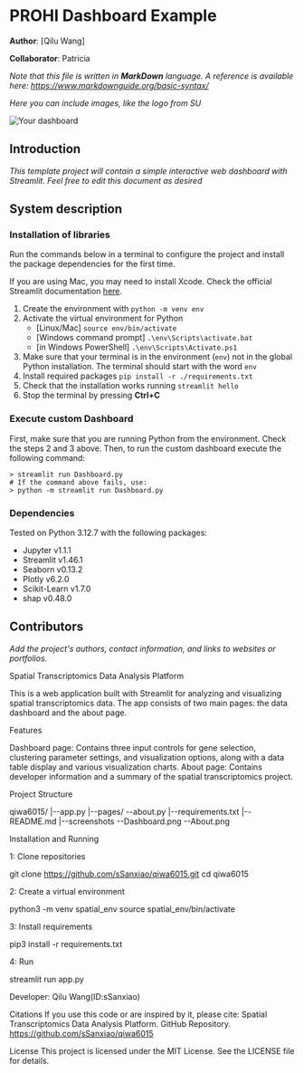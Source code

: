 # PROHI Dashboard Example

**Author**: [Qilu Wang]
<!-- As main author, do not write anything in the line below.
The collaborator will edit the line below in GitHub -->
**Collaborator**: Patricia

_Note that this file is written in **MarkDown** language. A reference is available here: <https://www.markdownguide.org/basic-syntax/>_

_Here you can include images, like the logo from SU_

![Your dashboard](./assets/project-logo.jpg)

## Introduction

_This template project will contain a simple interactive web dashboard with Streamlit. Feel free to edit this document as desired_

## System description

### Installation of libraries

Run the commands below in a terminal to configure the project and install the package dependencies for the first time.

If you are using Mac, you may need to install Xcode. Check the official Streamlit documentation [here](https://docs.streamlit.io/get-started/installation/command-line#prerequisites).

1. Create the environment with `python -m venv env`
2. Activate the virtual environment for Python
   - [Linux/Mac] `source env/bin/activate` 
   - [Windows command prompt] `.\env\Scripts\activate.bat` 
   - [in Windows PowerShell] `.\env\Scripts\Activate.ps1`
3. Make sure that your terminal is in the environment (`env`) not in the global Python installation. The terminal should start with the word `env`
4. Install required packages `pip install -r ./requirements.txt`
5. Check that the installation works running `streamlit hello`
6. Stop the terminal by pressing **Ctrl+C**

### Execute custom Dashboard

First, make sure that you are running Python from the environment. Check the steps 2 and 3 above. Then, to run the custom dashboard execute the following command:

```
> streamlit run Dashboard.py
# If the command above fails, use:
> python -m streamlit run Dashboard.py
```

### Dependencies

Tested on Python 3.12.7 with the following packages:
  - Jupyter v1.1.1
  - Streamlit v1.46.1
  - Seaborn v0.13.2
  - Plotly v6.2.0
  - Scikit-Learn v1.7.0
  - shap v0.48.0

## Contributors

_Add the project's authors, contact information, and links to websites or portfolios._

Spatial Transcriptomics Data Analysis Platform

This is a web application built with Streamlit for analyzing and visualizing spatial transcriptomics data. The app consists of two main pages: the data dashboard and the about page.

Features

Dashboard page: Contains three input controls for gene selection, clustering parameter settings, and visualization options, along with a data table display and various visualization charts.
About page: Contains developer information and a summary of the spatial transcriptomics project.

Project Structure

qiwa6015/
|--app.py
|--pages/
   --about.py
|--requirements.txt
|--README.md
|--screenshots
   --Dashboard.png
   --About.png

Installation and Running

1: Clone repositories

git clone https://github.com/sSanxiao/qiwa6015.git
cd qiwa6015

2: Create a virtual environment

python3 -m venv spatial_env
source spatial_env/bin/activate

3: Install requirements

pip3 install -r requirements.txt

4: Run

streamlit run app.py


Developer: Qilu Wang(ID:sSanxiao)

Citations
If you use this code or are inspired by it, please cite:
Spatial Transcriptomics Data Analysis Platform. GitHub Repository. https://github.com/sSanxiao/qiwa6015

License
This project is licensed under the MIT License. See the LICENSE file for details.
